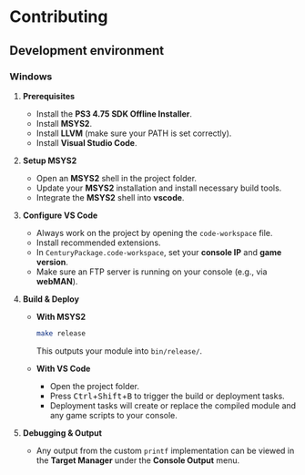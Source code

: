 # Contributing

## Development environment

### Windows

1. **Prerequisites**
   - Install the **PS3 4.75 SDK Offline Installer**.
   - Install **MSYS2**.
   - Install **LLVM** (make sure your PATH is set correctly).
   - Install **Visual Studio Code**.

2. **Setup MSYS2**
   - Open an **MSYS2** shell in the project folder.
   - Update your **MSYS2** installation and install necessary build tools.
   - Integrate the **MSYS2** shell into **vscode**.

3. **Configure VS Code**
   - Always work on the project by opening the `code-workspace` file.
   - Install recommended extensions.
   - In `CenturyPackage.code-workspace`, set your **console IP** and **game version**.
   - Make sure an FTP server is running on your console (e.g., via **webMAN**).

4. **Build & Deploy**
   - **With MSYS2**

     ```bash
     make release
     ```

     This outputs your module into `bin/release/`.
   - **With VS Code**
     - Open the project folder.
     - Press <kbd>Ctrl</kbd>+<kbd>Shift</kbd>+<kbd>B</kbd> to trigger the build or deployment tasks.
     - Deployment tasks will create or replace the compiled module and any game scripts to your console.

5. **Debugging & Output**  
   - Any output from the custom `printf` implementation can be viewed in the **Target Manager** under the **Console Output** menu.
